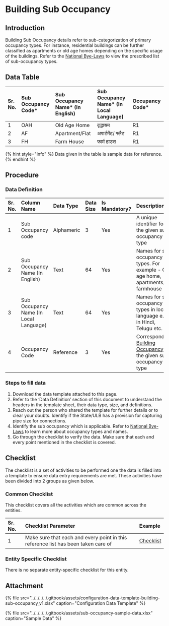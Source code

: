 # Building Sub Occupancy

## Introduction

Building Sub Occupancy details refer to sub-categorization of primary occupancy types. For instance, residential buildings can be further classified as apartments or old age homes depending on the specific usage of the buildings. Refer to the [National Bye-Laws](http://mohua.gov.in/upload/uploadfiles/files/Chap-4.pdf) to view the prescribed list of sub-occupancy types.

## Data Table

| Sr. No. | Sub Occupancy Code\* | Sub Occupancy Name\* \(In English\) | Sub Occupancy Name\* \(In Local Language\) | Occupancy Code\* |
| :--- | :--- | :--- | :--- | :--- |
| 1 | OAH | Old Age Home | वृद्धाश्रम | R1 |
| 2 | AF | Apartment/Flat | अपार्टमेंट/ फ्लैट | R1 |
| 3 | FH | Farm House | फार्म हाउस | R1 |

{% hint style="info" %}
Data given in the table is sample data for reference.
{% endhint %}

## Procedure

### Data Definition

| Sr. No. | Column Name | Data Type | Data Size | Is Mandatory? | Description |
| :--- | :--- | :--- | :--- | :--- | :--- |
| 1 | Sub Occupancy code | Alphameric | 3 | Yes | A unique identifier for the given sub occupancy type |
| 2 | Sub Occupancy Name \(In English\) | Text | 64 | Yes | Names for sub occupancy types. For example - Old age home, apartments, farmhouse |
| 3 | Sub Occupancy Name \(In Local Language\) | Text | 64 | Yes | Names for sub occupancy types in local language e.g. in Hindi, Telugu etc. |
| 4 | Occupancy Code | Reference | 3 | Yes | Corresponding [Building Occupancy](building-occupancy.md) for the given sub occupancy type |

### Steps to fill data

1. Download the data template attached to this page.
2. Refer to the ‘Data Definition’ section of this document to understand the headers in the template sheet, their data type, size, and definitions.
3. Reach out the person who shared the template for further details or to clear your doubts. Identify if the State/ULB has a provision for capturing pipe size for connections.
4. Identify the sub occupancy which is applicable. Refer to [National Bye-Laws](http://mohua.gov.in/upload/uploadfiles/files/Chap-4.pdf) to learn more about occupancy types and names.
5. Go through the checklist to verify the data. Make sure that each and every point mentioned in the checklist is covered.

## Checklist

The checklist is a set of activities to be performed one the data is filled into a template to ensure data entry requirements are met. These activities have been divided into 2 groups as given below.

### Common Checklist

This checklist covers all the activities which are common across the entities.

| Sr. No. | Checklist Parameter | Example |
| :--- | :--- | :--- |
| 1 | Make sure that each and every point in this reference list has been taken care of | [Checklist](https://digit-discuss.atlassian.net/wiki/spaces/DO/pages/502203140/Checklist) |

### Entity Specific Checklist

There is no separate entity-specific checklist for this entity.

## Attachment

{% file src="../../../../.gitbook/assets/configuration-data-template-building-sub-occupancy\_v1.xlsx" caption="Configuration Data Template" %}

{% file src="../../../../.gitbook/assets/sub-occupancy-sample-data.xlsx" caption="Sample Data" %}

